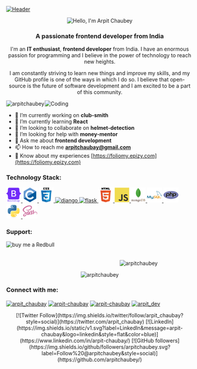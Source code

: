 [![Header](https://your-header-image-link)](https://your-portfolio-link)

<div align="center">
  <img src="https://readme-typing-svg.herokuapp.com?font=Ubuntu&weight=700&size=40&pause=1000&color=E6F7E0&background=4230FF00&center=true&width=500&height=75&lines=Hi%F0%9F%91%8B%2C+I'm+Arpit+Chaubey;Passionate+Frontend+Developer+from+India" alt="Hello, I'm Arpit Chaubey">
</div>

<h3 align="center">A passionate frontend developer from India</h3>

<p align="center">
  I'm an <b>IT enthusiast</b>, <b>frontend developer</b> from India. I have an enormous passion for programming and I believe in the power of technology to reach new heights.
</p>
<p align="center">
  I am constantly striving to learn new things and improve my skills, and my GitHub profile is one of the ways in which I do so. I believe that open-source is the future of software development and I am excited to be a part of this community.
</p>

<img align="right" alt="Coding" width="400" src="https://user-images.githubusercontent.com/69595691/193453676-3abfe557-1fc1-46d8-8075-3b17b9f54887.gif">

<p align="left">
  <img src="https://komarev.com/ghpvc/?username=arpitchaubey&label=Profile%20views&color=0e75b6&style=flat" alt="arpitchaubey" />
</p>

- 🔭 I’m currently working on **club-smith**
- 🌱 I’m currently learning **React**
- 👯 I’m looking to collaborate on **helmet-detection**
- 🤝 I’m looking for help with **money-mentor**
- 💬 Ask me about **frontend development**
- 📫 How to reach me **arpitchaubay@gmail.com**
- 📄 Know about my experiences [https://foliomy.epizy.com](https://foliomy.epizy.com)

<h3 align="left">Technology Stack:</h3>
<p align="left">
  <a href="https://getbootstrap.com" target="_blank" rel="noreferrer"> <img src="https://raw.githubusercontent.com/devicons/devicon/master/icons/bootstrap/bootstrap-plain-wordmark.svg" alt="bootstrap" width="40" height="40"/> </a> 
  <a href="https://www.cprogramming.com/" target="_blank" rel="noreferrer"> <img src="https://raw.githubusercontent.com/devicons/devicon/master/icons/c/c-original.svg" alt="c" width="40" height="40"/> </a> 
  <a href="https://www.w3schools.com/css/" target="_blank" rel="noreferrer"> <img src="https://raw.githubusercontent.com/devicons/devicon/master/icons/css3/css3-original-wordmark.svg" alt="css3" width="40" height="40"/> </a> 
  <a href="https://www.djangoproject.com/" target="_blank" rel="noreferrer"> <img src="https://cdn.worldvectorlogo.com/logos/django.svg" alt="django" width="40" height="40"/> </a> 
  <a href="https://flask.palletsprojects.com/" target="_blank" rel="noreferrer"> <img src="https://www.vectorlogo.zone/logos/pocoo_flask/pocoo_flask-icon.svg" alt="flask" width="40" height="40"/> </a> 
  <a href="https://www.w3.org/html/" target="_blank" rel="noreferrer"> <img src="https://raw.githubusercontent.com/devicons/devicon/master/icons/html5/html5-original-wordmark.svg" alt="html5" width="40" height="40"/> </a> 
  <a href="https://developer.mozilla.org/en-US/docs/Web/JavaScript" target="_blank" rel="noreferrer"> <img src="https://raw.githubusercontent.com/devicons/devicon/master/icons/javascript/javascript-original.svg" alt="javascript" width="40" height="40"/> </a> 
  <a href="https://www.mongodb.com/" target="_blank" rel="noreferrer"> <img src="https://raw.githubusercontent.com/devicons/devicon/master/icons/mongodb/mongodb-original-wordmark.svg" alt="mongodb" width="40" height="40"/> </a> 
  <a href="https://www.mysql.com/" target="_blank" rel="noreferrer"> <img src="https://raw.githubusercontent.com/devicons/devicon/master/icons/mysql/mysql-original-wordmark.svg" alt="mysql" width="40" height="40"/> </a> 
  <a href="https://www.php.net" target="_blank" rel="noreferrer"> <img src="https://raw.githubusercontent.com/devicons/devicon/master/icons/php/php-original.svg" alt="php" width="40" height="40"/> </a> 
  <a href="https://www.python.org" target="_blank" rel="noreferrer"> <img src="https://raw.githubusercontent.com/devicons/devicon/master/icons/python/python-original.svg" alt="python" width="40" height="40"/> </a> 
  <a href="https://sass-lang.com" target="_blank" rel="noreferrer"> <img src="https://raw.githubusercontent.com/devicons/devicon/master/icons/sass/sass-original.svg" alt="sass" width="40" height="40"/> </a>
</p>

<h3 align="left">Support:</h3>
<p>
  <a href="https://www.buymeacoffee.com/buymearedbull"> <img align="left" src="https://cdn.buymeacoffee.com/buttons/v2/default-yellow.png" height="50" width="210" alt="buy me a Redbull" /></a>
</p>
<br><br>

<p align="center">
  <img align="center" src="https://github-readme-stats.vercel.app/api?username=arpitchaubey&show_icons=true&locale=en" alt="arpitchaubey" />
</p>

<p align="center">
  <img src="https://github-readme-streak-stats.herokuapp.com/?user=arpitchaubey&" alt="arpitchaubey" />
</p>

<h3 align="left">Connect with me:</h3>
<p align="left">
  <a href="https://twitter.com/arpit_chaubay" target="blank"><img align="center" src="https://raw.githubusercontent.com/rahuldkjain/github-profile-readme-generator/master/src/images/icons/Social/twitter.svg" alt="arpit_chaubay" height="30" width="40" /></a>
  <a href="https://linkedin.com/in/arpit-chaubay" target="blank"><img align="center" src="https://raw.githubusercontent.com/rahuldkjain/github-profile-readme-generator/master/src/images/icons/Social/linked-in-alt.svg" alt="arpit-chaubay" height="30" width="40" /></a>
  <a href="https://fb.com/arpit-chaubay" target="blank"><img align="center" src="https://raw.githubusercontent.com/rahuldkjain/github-profile-readme-generator/master/src/images/icons/Social/facebook.svg" alt="arpit-chaubay" height="30" width="40" /></a>
  <a href="https://instagram.com/arpit_dev" target="blank"><img align="center" src="https://raw.githubusercontent.com/rahuldkjain/github-profile-readme-generator/master/src/images/icons/Social/instagram.svg" alt="arpit_dev" height="30" width="40" /></a>
</p>

<p align="center">
  [![Twitter Follow](https://img.shields.io/twitter/follow/arpit_chaubay?style=social)](https://twitter.com/arpit_chaubay) 
  [![LinkedIn](https://img.shields.io/static/v1.svg?label=LinkedIn&message=arpit-chaubay&logo=linkedin&style=flat&color=blue)](https://www.linkedin.com/in/arpit-chaubay/) 
  [![GitHub followers](https://img.shields.io/github/followers/arpitchaubey.svg?label=Follow%20@arpitchaubey&style=social)](https://github.com/arpitchaubey/)
</p>
